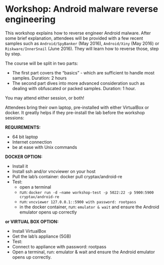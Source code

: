 # Workshop: Android malware reverse engineering

This workshop explains how to reverse engineer Android malware. After some brief explanation, attendees will be provided with a few recent samples such as `Android/SpyBanker` (May 2016), `Android/Xiny` (May 2016) or `Riskware/InnerSnail` (June 2016). They will learn how to reverse those, step by step.

The course will be split in two parts:

* The first part covers the “basics” - which are sufficient to handle most samples. Duration: 2 hours
* The second part dives into more advanced consideration such as dealing with obfuscated or packed samples. Duration: 1 hour.

You may attend either session, or both!

Attendees bring their own laptop, pre-installed with either VirtualBox or docker. It greatly helps if they pre-install the lab before the workshop sessions:

**REQUIREMENTS:**

* 64 bit laptop
* Internet connection
* be at ease with Unix commands

**DOCKER OPTION:**

* Install it
* Install ssh and/or vncviewer on your host
* Pull the lab’s container: docker pull cryptax/android-re
* Test:
    - open a terminal
    - run: `docker run -d –name workshop-test -p 5022:22 -p 5900:5900 cryptax/android-re`
    - run: `vncviewer 127.0.0.1::5900 with password: rootpass`
    - in the docker container, run: `emulator & wait` and ensure the Android emulator opens up correctly

**or VIRTUAL BOX OPTION:**

* Install VirtualBox
* Get the lab’s appliance (5GB)
* Test:
* Connect to appliance with password: rootpass
* Open a terminal, run: emulator & wait and ensure the Android emulator opens up correctly.